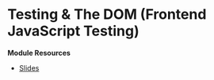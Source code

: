 # Testing & The DOM (Frontend JavaScript Testing)

**Module Resources**

- [Slides](../Slides/09-Testing-DOM.pdf)

